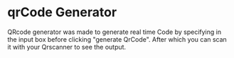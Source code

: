 # qrCode Generator
QRcode generator was made to generate real time Code by specifying in the input box before clicking "generate QrCode".
After which you can scan it with your Qrscanner to see the output.
